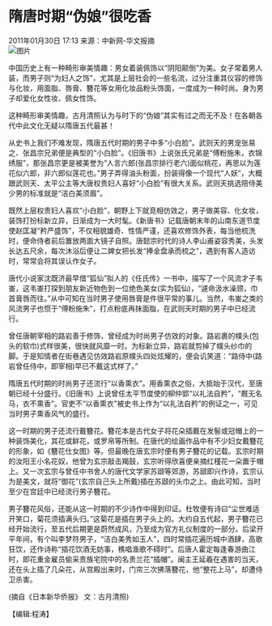 # 隋唐时期“伪娘”很吃香

2011年01月30日 17:13 来源：中新网-华文报摘  
![图片](http://www.chinanews.com/fileftp/2010/04/2010-04-23/U76P4T47D13180F981DT20100423110629.jpg)  

中国历史上有一种畸形审美情趣：男女着装佩饰以“阴阳颠倒”为美。女子常着男人装，而男子则“为妇人之饰”，尤其是上层社会的一些名流，过分注重其仪容的修饰与化妆，用面脂、唇膏、簪花等女用化妆品粉头饰面，一度成为一种时尚。身为男子却爱化女性妆、佩女性饰。

这种畸形审美情趣，古月清照认为与时下的“伪娘”其实有过之而无不及！在各朝各代中此文化无疑以隋唐五代最甚！

从史书上我们不难发现，隋唐五代时期的男子中多“小白脸”。武则天的男宠张易之、张昌宗兄弟便是典型的“小白脸”。《旧唐书》上说张氏兄弟是“傅粉施朱，衣锦绣服”，那张昌宗更是被美誉为“人言六郎(张昌宗排行老六)面似桃花，再思以为莲花似六郎，非六郎似莲花也。”男子弄得油头粉面，扮装得像一个现代“人妖”，大概跟武则天、太平公主等大唐权贵妇人喜好“小白脸”有很大关系。武则天挑选陪侍美少男的标准就是“洁白美须眉”。

既然上层权贵妇人喜欢“小白脸”，朝野上下就竞相仿效之，男子做美容、化女妆，装饰打扮标新立异，日渐成为一大时髦。《新唐书》记载唐朝末年的山南东道节度使赵匡凝“矜严盛饰”，不仅相貌雄奇、性情严谨，还喜欢修饰外表，每当他梳洗时，便命侍者前后置放两面大镜子自照。唐懿宗时代的诗人李山甫姿容秀美，头发长达五尺余，每次沐浴后便让二婢女把长发“捧金盘承而梳之”，遇到有客人造访时，常常会将其误认作女子。

唐代小说家沈既济最早借“狐仙”拟人的《任氏传》一书中，描写了一个风流才子韦崟，这韦崟打探到朋友新近物色到一位绝色美女(实为狐仙)，“遽命汲水澡颈，巾首膏唇而往。”从中可知在当时男子使用唇膏是件很平常的事儿。当然，韦崟之类的风流男子也惯于“傅粉施朱”，打点粉底再抹面脂，在武则天时期的男子中已经流行。

曾任唐朝宰相的路岩善于修饰，曾经成为时尚男子仿效的对象。路岩裹的幞头(包头的软巾)式样很美，很快就风靡一时。为标新立异，路岩就剪掉了幞头纱巾的脚。于是知情者在街巷遇见仿效路岩原幞头四处炫耀的，便会讥笑道：“路侍中(路岩曾任侍中，即宰相)早已不戴这式样了。”

隋唐五代时期的时尚男子还流行“以香熏衣”。用香熏衣之俗，大抵始于汉代，至唐朝已经十分盛行。《旧唐书》上说曾任太平节度使的柳仲郢“以礼法自矜”，“厩无名马，衣不熏香”。官吏不“以香熏衣”被史书上作为“以礼法自矜”的例证之一，可见当时男子熏香风气的盛行。

这一时期的男子还流行戴簪花。簪花本是古代女子将花朵插戴在发髻或冠帽上的一种装饰美化，其花或鲜花，或罗帛等所制。在唐代的绘画作品中有不少妇女戴簪花的形象，如《簪花仕女图》等。但最晚在唐玄宗时便有男子簪花的记载。玄宗时期的汝阳王小名花奴，他曾为玄宗敲击羯鼓，玄宗听得欣喜便亲摘红槿花一朵置于帽上。又一次玄宗与曾任中书舍人的唐代文学家苏颋等郊游，苏颋即兴作诗，玄宗认为是美文，就将“御花”(玄宗自己头上所戴)插在苏颋的头巾之上。由此可知，当时至少在宫廷中已经流行男子簪花。

男子簪花风俗，还能从这一时期的不少诗作中得到印证。杜牧便有诗曰“尘世难适开笑口，菊花须插满头归。”这菊花是插在男子头上的。大约自五代起，男子簪花已经开始流行，至五代后期更是蔚然成风，乃至成为官方礼仪制度的一部分。后梁开平年间，有个叫李梦符男子，“洁白美秀如玉人”，四时常插花遍历城中酒肆，高歌狂饮，还作诗称“插花饮酒无妨事，樵唱渔歌不碍时”。后唐人霍定每逢春游曲江时，即花重金雇员偷采贵族宅院中的名贵兰花“插帽”。闽主王延羲在遇害的当天，还在头上插了几朵花，从宫殿出来时，门帘三次拂落簪花，他“整花上马”，却遭侍卫杀害。

(摘自《日本新华侨报》 文：古月清照)

【编辑:程涛】 

<!-- tcd_original_link https://www.chinanews.com.cn/hb/2011/01-30/2822541.shtml -->

